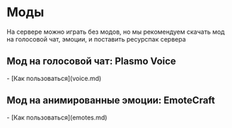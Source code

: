 # Моды
На сервере можно играть без модов, но мы рекомендуем скачать мод на голосовой чат, эмоции, и поставить ресурспак сервера

## Мод на голосовой чат: Plasmo Voice
<CustomLinkComponent href="[https://modrinth.com/plugin/simple-voice-chat/versions]" title="Скачать Simple Voice Chat" />
- [Как пользоваться](voice.md)

## Мод на анимированные эмоции: EmoteCraft
<CustomLinkComponent href="https://modrinth.com/mod/emotecraft" title="Скачать EmoteCraft" />
- [Как пользоваться](emotes.md)

